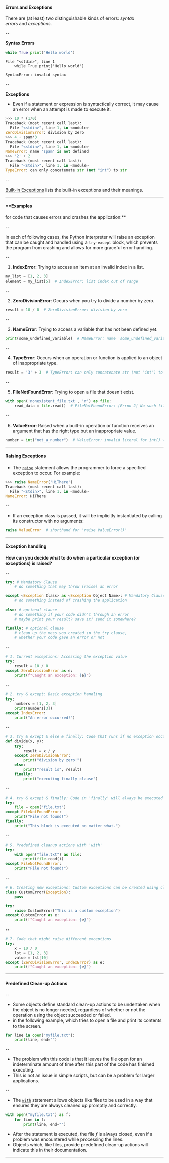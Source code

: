 #### **Errors and Exceptions**

There are (at least) two distinguishable kinds of errors: _syntax errors_ and _exceptions_.

--

**Syntax Errors**

```python
while True print('Hello world')
```
```
File "<stdin>", line 1
	while True print('Hello world')
                   ^
SyntaxError: invalid syntax
```

--

**Exceptions**

- Even if a statement or expression is syntactically correct, it may cause an error when an attempt is made to execute it. 

```python
>>> 10 * (1/0)
Traceback (most recent call last):
  File "<stdin>", line 1, in <module>
ZeroDivisionError: division by zero
>>> 4 + spam*3
Traceback (most recent call last):
  File "<stdin>", line 1, in <module>
NameError: name 'spam' is not defined
>>> '2' + 2
Traceback (most recent call last):
  File "<stdin>", line 1, in <module>
TypeError: can only concatenate str (not "int") to str
```

--

[Built-in Exceptions](https://docs.python.org/3/library/exceptions.html#bltin-exceptions) lists the built-in exceptions and their meanings.

---
#### **Examples 
for code that causes errors and crashes the application:**

--

In each of following cases, the Python interpreter will raise an exception that can be caught and handled using a `try-except` block, which prevents the program from crashing and allows for more graceful error handling.

--

1. **IndexError**: Trying to access an item at an invalid index in a list.

```python
my_list = [1, 2, 3]
element = my_list[5]  # IndexError: list index out of range
```

--

2. **ZeroDivisionError**: Occurs when you try to divide a number by zero.

```python
result = 10 / 0  # ZeroDivisionError: division by zero
```

--

3. **NameError**: Trying to access a variable that has not been defined yet.

```python
print(some_undefined_variable)  # NameError: name 'some_undefined_variable' is not defined
```

--

4. **TypeError**: Occurs when an operation or function is applied to an object of inappropriate type.

```python
result = '3' + 3  # TypeError: can only concatenate str (not "int") to str
```

--

5. **FileNotFoundError**: Trying to open a file that doesn't exist.

```python
with open('nonexistent_file.txt', 'r') as file:
    read_data = file.read()  # FileNotFoundError: [Errno 2] No such file or directory: 'nonexistent_file.txt'
```

--

6. **ValueError**: Raised when a built-in operation or function receives an argument that has the right type but an inappropriate value.

```python
number = int("not_a_number")  # ValueError: invalid literal for int() with base 10: 'not_a_number'
```

---

#### **Raising Exceptions**

- The [`raise`](https://docs.python.org/3/reference/simple_stmts.html#raise) statement allows the programmer to force a specified exception to occur. For example:

```python
>>> raise NameError('HiThere')
Traceback (most recent call last):
  File "<stdin>", line 1, in <module>
NameError: HiThere
```

--

- If an exception class is passed, it will be implicitly instantiated by calling its constructor with no arguments:

```python
raise ValueError  # shorthand for 'raise ValueError()'
```

---

#### Exception handling

**How can you decide what to do when a particular exception (or exceptions) is raised?**

--

```python
try: # Mandatory Clause
	# do something that may throw (raise) an error

except <Exception Class> as <Exception Object Name>: # Mandatory Clause
	# do something instead of crashing the application

else: # optional clause
	# do something if your code didn't through an error
	# maybe print your result? save it? send it somewhere?

finally: # optional clause
	# clean up the mess you created in the try clause,
	# whether your code gave an error or not
```

--

```python
# 1. Current exceptions: Accessing the exception value
try:
    result = 10 / 0
except ZeroDivisionError as e:
    print(f"Caught an exception: {e}")
```

--

```python
# 2. try & except: Basic exception handling
try:
    numbers = [1, 2, 3]
    print(numbers[3])
except IndexError:
    print("An error occurred!")
```

--

```python
# 3. try & except & else & finally: Code that runs if no exception occurs
def divide(x, y):
	try:
		result = x / y
	except ZeroDivisionError:
		print("division by zero!")
	else:
		print("result is", result)
	finally:
		print("executing finally clause")

```

--

```python
# 4. try & except & finally: Code in 'finally' will always be executed
try:
    file = open("file.txt")
except FileNotFoundError:
    print("File not found!")
finally:
    print("This block is executed no matter what.")
```

--

```python
# 5. Predefined cleanup actions with 'with'
try:
    with open("file.txt") as file:
        print(file.read())
except FileNotFoundError:
    print("File not found!")
```

--

```python
# 6. Creating new exceptions: Custom exceptions can be created using classes
class CustomError(Exception):
    pass

try:
    raise CustomError("This is a custom exception")
except CustomError as e:
    print(f"Caught an exception: {e}")
```

--

```python
# 7. Code that might raise different exceptions
try:
    x = 10 / 0
    lst = [1, 2, 3]
    value = lst[10]
except (ZeroDivisionError, IndexError) as e:
    print(f"Caught an exception: {e}")
```

---
#### **Predefined Clean-up Actions**

--

- Some objects define standard clean-up actions to be undertaken when the object is no longer needed, regardless of whether or not the operation using the object succeeded or failed.
- in the following example, which tries to open a file and print its contents to the screen.

```python
for line in open("myfile.txt"):
    print(line, end="")
```

--

- The problem with this code is that it leaves the file open for an indeterminate amount of time after this part of the code has finished executing.
- This is not an issue in simple scripts, but can be a problem for larger applications. 

--

- The [`with`](https://docs.python.org/3/reference/compound_stmts.html#with) statement allows objects like files to be used in a way that ensures they are always cleaned up promptly and correctly.

```python
with open("myfile.txt") as f:
    for line in f:
        print(line, end="")
```

- After the statement is executed, the file _f_ is always closed, even if a problem was encountered while processing the lines.
- Objects which, like files, provide predefined clean-up actions will indicate this in their documentation.

---



